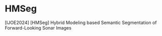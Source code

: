 # HMSeg
[IJOE2024] [HMSeg] Hybrid Modeling based Semantic Segmentation of Forward-Looking Sonar Images
